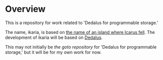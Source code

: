 # Overview
This is a repository for work related to 'Dedalus for programmable storage.'

The name, ikaria, is based on [the name of an island where Icarus fell][ikaria wiki]. The development of ikaria will be based on [Dedalus][dedalus paper].

This may not initially be *the goto repository* for 'Dedalus for programmable storage,' but it will be for my own work for now.

[ikaria wiki]:https://en.wikipedia.org/wiki/Icaria
[dedalus paper]:https://www2.eecs.berkeley.edu/Pubs/TechRpts/2009/EECS-2009-173.html
